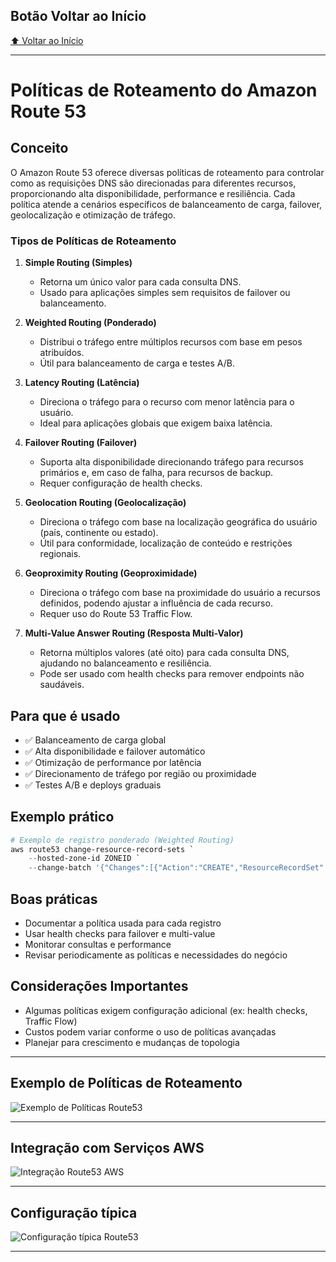 ## Botão Voltar ao Início
[⬆️ Voltar ao Início](https://github.com/Marcos-Ramoss/aws-cloud-practitioner)

---

# Políticas de Roteamento do Amazon Route 53

## Conceito

O Amazon Route 53 oferece diversas políticas de roteamento para controlar como as requisições DNS são direcionadas para diferentes recursos, proporcionando alta disponibilidade, performance e resiliência. Cada política atende a cenários específicos de balanceamento de carga, failover, geolocalização e otimização de tráfego.

### Tipos de Políticas de Roteamento

1. **Simple Routing (Simples)**
   - Retorna um único valor para cada consulta DNS.
   - Usado para aplicações simples sem requisitos de failover ou balanceamento.

2. **Weighted Routing (Ponderado)**
   - Distribui o tráfego entre múltiplos recursos com base em pesos atribuídos.
   - Útil para balanceamento de carga e testes A/B.

3. **Latency Routing (Latência)**
   - Direciona o tráfego para o recurso com menor latência para o usuário.
   - Ideal para aplicações globais que exigem baixa latência.

4. **Failover Routing (Failover)**
   - Suporta alta disponibilidade direcionando tráfego para recursos primários e, em caso de falha, para recursos de backup.
   - Requer configuração de health checks.

5. **Geolocation Routing (Geolocalização)**
   - Direciona o tráfego com base na localização geográfica do usuário (país, continente ou estado).
   - Útil para conformidade, localização de conteúdo e restrições regionais.

6. **Geoproximity Routing (Geoproximidade)**
   - Direciona o tráfego com base na proximidade do usuário a recursos definidos, podendo ajustar a influência de cada recurso.
   - Requer uso do Route 53 Traffic Flow.

7. **Multi-Value Answer Routing (Resposta Multi-Valor)**
   - Retorna múltiplos valores (até oito) para cada consulta DNS, ajudando no balanceamento e resiliência.
   - Pode ser usado com health checks para remover endpoints não saudáveis.

## Para que é usado

- ✅ Balanceamento de carga global
- ✅ Alta disponibilidade e failover automático
- ✅ Otimização de performance por latência
- ✅ Direcionamento de tráfego por região ou proximidade
- ✅ Testes A/B e deploys graduais

## Exemplo prático

```powershell
# Exemplo de registro ponderado (Weighted Routing)
aws route53 change-resource-record-sets `
    --hosted-zone-id ZONEID `
    --change-batch '{"Changes":[{"Action":"CREATE","ResourceRecordSet":{"Name":"www.exemplo.com","Type":"A","SetIdentifier":"Servidor1","Weight":70,"TTL":300,"ResourceRecords":[{"Value":"192.0.2.1"}]}}]}'
```

## Boas práticas
- Documentar a política usada para cada registro
- Usar health checks para failover e multi-value
- Monitorar consultas e performance
- Revisar periodicamente as políticas e necessidades do negócio

## Considerações Importantes
- Algumas políticas exigem configuração adicional (ex: health checks, Traffic Flow)
- Custos podem variar conforme o uso de políticas avançadas
- Planejar para crescimento e mudanças de topologia

---

## Exemplo de Políticas de Roteamento
![Exemplo de Políticas Route53](/images/Politicas%20Route53.png)

---

## Integração com Serviços AWS
![Integração Route53 AWS](/images/Integracao%20Route53%20AWS.png)

---

## Configuração típica
![Configuração típica Route53](/images/Configuracao%20tipica%20Route53.png)

---
